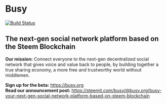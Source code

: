 # Busy
[![Build Status](https://travis-ci.com/adcpm/busy.svg?token=eFcxA3zpHo5ybjGqtUqC&branch=dev)](https://travis-ci.com/adcpm/busy)
## The next-gen social network platform based on the Steem Blockchain

**Our mission:** Connect everyone to the next-gen decentralized social network that gives voice and value back to people, by building together a true sharing economy, a more free and trustworthy world without middlemen.

**Sign up for the beta:** https://busy.org<br/>
**Read our announcement post:** https://steemit.com/busy/@busy.org/busy-your-next-gen-social-network-platform-based-on-steem-blockchain
